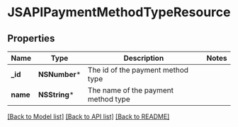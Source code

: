 # JSAPIPaymentMethodTypeResource

## Properties
Name | Type | Description | Notes
------------ | ------------- | ------------- | -------------
**_id** | **NSNumber*** | The id of the payment method type | 
**name** | **NSString*** | The name of the payment method type | 

[[Back to Model list]](../README.md#documentation-for-models) [[Back to API list]](../README.md#documentation-for-api-endpoints) [[Back to README]](../README.md)


